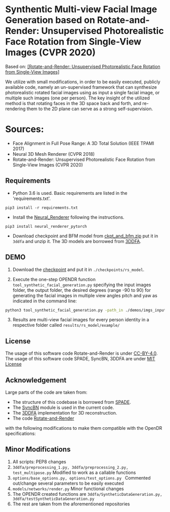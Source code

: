 # Synthentic Multi-view Facial Image Generation based on Rotate-and-Render: Unsupervised Photorealistic Face Rotation from Single-View Images (CVPR 2020)

Based on: [[Rotate-and-Render: Unsupervised Photorealistic Face Rotation from Single-View Images]](https://arxiv.org/abs/2003.08124)

We utilize with small modifications, in order to be easily executed, publicly available code, namely an un-supervised framework that can synthesize photorealistic rotated facial images using as input  a single facial image, or multiple such images (one per person).
The key insight of the utilized method is that rotating faces in the 3D space back and forth, and re-rendering them to the 2D plane can serve as a strong self-supervision.

# Sources:
* Face Alignment in Full Pose Range: A 3D Total Solution (IEEE TPAMI 2017)
* Neural 3D Mesh Renderer (CVPR 2018)
* Rotate-and-Render: Unsupervised Photorealistic Face Rotation from Single-View Images (CVPR 2020)
## Requirements
* Python 3.6 is used. Basic requirements are listed in the 'requirements.txt'.

```
pip3 install -r requirements.txt
```
* Install the [Neural_Renderer](https://github.com/daniilidis-group/neural_renderer) following the instructions.
```
pip3 install neural_renderer_pytorch
```

* Download checkpoint and BFM model from [ckpt_and_bfm.zip](ftp://opendrdata.csd.auth.gr/data_generation/synthetic_multi-view-facial-generator/checkpoints.zip) put it in ```3ddfa``` and unzip it. The 3D models are borrowed from [3DDFA](https://github.com/cleardusk/3DDFA). 

## DEMO

1. Download the [checkpoint](ftp://opendrdata.csd.auth.gr/data_generation/synthetic_multi-view-facial-generator/checkpoints.zip)
and put it in ```./checkpoints/rs_model```.

2.	Execute the one-step OPENDR function ```tool_synthetic_facial_generation.py``` specifying the input images folder, the output folder, the desired degrees (range -90 to 90) for generating the facial images in multiple view angles pitch and yaw as indicated in the command line: 
```sh
python3 tool_synthetic_facial_generation.py -path_in ./demos/imgs_input/ -path_3ddfa ./algorithm/DDFA/ -save_path ./results -val_yaw 10, 40 -val_pitch 10, 30 -device cuda

```
3. Results are multi-view facial images for every person identity in a respective folder called  ```results/rs_model/example/```


## License 
The usage of this software code Rotate-and-Render is under [CC-BY-4.0](https://github.com/Hangz-nju-cuhk/Rotate-and-Render/blob/master/LICENSE).
The usage of this software code SPADE, SyncBN, 3DDFA are under [MIT License](https://github.com/tasostefas/opendr_internal/blob/synthetic-multi-view-facial-generator/projects/data_generation/synthetic-multi-view-facial-image-generation/3ddfa/LICENSE)

## Acknowledgement
Large parts of the code are taken from: 
* The structure of this codebase is borrowed from [SPADE](https://github.com/NVlabs/SPADE).
* The [SyncBN](https://github.com/vacancy/Synchronized-BatchNorm-PyTorch) module is used in the current code.
* The [3DDFA](https://github.com/cleardusk/3DDFA) implementation for 3D reconstruction.
* The code [Rotate-and-Render](https://github.com/Hangz-nju-cuhk/Rotate-and-Render/)  
  
with the following modifications to make them compatible with the OpenDR specifications:
## Minor Modifications
1. All scripts: PEP8 changes
2. ```3ddfa/preprocessing_1.py, 3ddfa/preprocessing_2.py, test_multipose.py``` Modified to work as a callable functions
3. ```options/base_options.py, options/test_options.py ``` Commented out/change several parameters to be easily executed 
4. ```models/networks/render.py``` Minor functional changes
5. The OPENDR created functions are ```3ddfa/SyntheticDataGeneration.py, 3ddfa/testSyntheticDataGeneration.py```
6. The rest are taken from the aforementioned repositories
